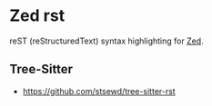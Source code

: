 # Zed rst

reST (reStructuredText) syntax highlighting for [Zed](https://github.com/zed-industries/zed).

## Tree-Sitter

- https://github.com/stsewd/tree-sitter-rst
